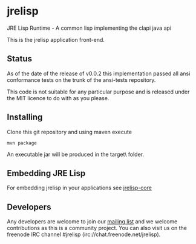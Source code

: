 # jrelisp
JRE Lisp Runtime - A common lisp implementing the clapi java api

This is the jrelisp application front-end.

## Status

As of the date of the release of v0.0.2 this implementation passed all
ansi conformance tests on the trunk of the ansi-tests repository.

This code is not suitable for any particular purpose and is released under the MIT licence to do with as you please.

## Installing

Clone this git repository and using maven execute

```
mvn package
```

An executable jar will be produced in the target\ folder.

## Embedding JRE Lisp


For embedding jrelisp in your applications see [jrelisp-core](https://github.com/rritoch/jrelisp)

## Developers

Any developers are welcome to join our [mailing list](https://groups.google.com/forum/#!forum/jrelisp) and we welcome contributions as this is a community project. You can also visit us on the freenode IRC channel #jrelisp  (irc://chat.freenode.net/jrelisp).

